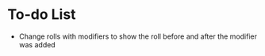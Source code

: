 # To-do List
* Change rolls with modifiers to show the roll before and after the modifier was added
